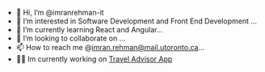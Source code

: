 - 👋 Hi, I’m @imranrehman-it
- 👀 I’m interested in Software Development and Front End Development ...
- 🌱 I’m currently learning React and Angular...
- 💞️ I’m looking to collaborate on ...
- 📫 How to reach me @imran.rehman@mail.utoronto.ca...
- 👨‍💻 Im currently working on [Travel Advisor App](https://github.com/imranrehman-it/travel-advisor)

<!---
imranrehman-it/imranrehman-it is a ✨ special ✨ repository because its `README.md` (this file) appears on your GitHub profile.
You can click the Preview link to take a look at your changes.
--->
